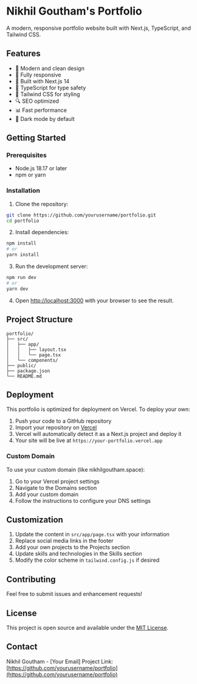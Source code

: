 # Nikhil Goutham's Portfolio

A modern, responsive portfolio website built with Next.js, TypeScript, and Tailwind CSS.

## Features

- 🎨 Modern and clean design
- 📱 Fully responsive
- 🚀 Built with Next.js 14
- 💎 TypeScript for type safety
- 🎯 Tailwind CSS for styling
- 🔍 SEO optimized
- 📊 Fast performance
- 🌙 Dark mode by default

## Getting Started

### Prerequisites

- Node.js 18.17 or later
- npm or yarn

### Installation

1. Clone the repository:
```bash
git clone https://github.com/yourusername/portfolio.git
cd portfolio
```

2. Install dependencies:
```bash
npm install
# or
yarn install
```

3. Run the development server:
```bash
npm run dev
# or
yarn dev
```

4. Open [http://localhost:3000](http://localhost:3000) with your browser to see the result.

## Project Structure

```
portfolio/
├── src/
│   ├── app/
│   │   ├── layout.tsx
│   │   └── page.tsx
│   └── components/
├── public/
├── package.json
└── README.md
```

## Deployment

This portfolio is optimized for deployment on Vercel. To deploy your own:

1. Push your code to a GitHub repository
2. Import your repository on [Vercel](https://vercel.com)
3. Vercel will automatically detect it as a Next.js project and deploy it
4. Your site will be live at `https://your-portfolio.vercel.app`

### Custom Domain

To use your custom domain (like nikhilgoutham.space):

1. Go to your Vercel project settings
2. Navigate to the Domains section
3. Add your custom domain
4. Follow the instructions to configure your DNS settings

## Customization

1. Update the content in `src/app/page.tsx` with your information
2. Replace social media links in the footer
3. Add your own projects to the Projects section
4. Update skills and technologies in the Skills section
5. Modify the color scheme in `tailwind.config.js` if desired

## Contributing

Feel free to submit issues and enhancement requests!

## License

This project is open source and available under the [MIT License](LICENSE).

## Contact

Nikhil Goutham - [Your Email]
Project Link: [https://github.com/yourusername/portfolio](https://github.com/yourusername/portfolio)
